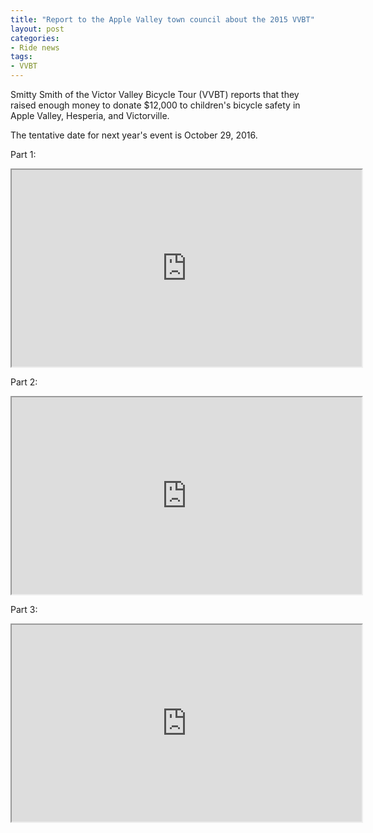 ```yaml
---
title: "Report to the Apple Valley town council about the 2015 VVBT"
layout: post
categories:
- Ride news
tags:
- VVBT
---
```


Smitty Smith of the Victor Valley Bicycle Tour (VVBT) reports that they raised enough money to donate $12,000 to children's bicycle safety in Apple Valley, Hesperia, and Victorville.

The tentative date for next year's event is October 29, 2016.

Part 1:

<iframe width="560" height="315" src="https://www.youtube.com/embed/s5P_qlkTJWg?si=AMUaOYbhbt8tfrcn" title="Report to the Apple Valley town council about the 2015 Victor Valley Bicycle Tour" allow="accelerometer; autoplay; clipboard-write; encrypted-media; gyroscope; picture-in-picture; web-share" referrerpolicy="strict-origin-when-cross-origin" allowfullscreen></iframe>

Part 2:

<iframe width="560" height="315" src="https://www.youtube.com/embed/lE5ZexpEc_Q?si=0c3PDP3VwUAi51jD" title="Report to the Apple Valley town council about the 2015 Victor Valley Bicycle Tour" allow="accelerometer; autoplay; clipboard-write; encrypted-media; gyroscope; picture-in-picture; web-share" referrerpolicy="strict-origin-when-cross-origin" allowfullscreen></iframe>

Part 3:

<iframe width="560" height="315" src="https://www.youtube.com/embed/enX4vjP6Fes?si=kZXIK094T9YCH2Ow" title="Report to the Apple Valley town council about the 2015 Victor Valley Bicycle Tour" allow="accelerometer; autoplay; clipboard-write; encrypted-media; gyroscope; picture-in-picture; web-share" referrerpolicy="strict-origin-when-cross-origin" allowfullscreen></iframe>
